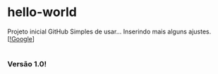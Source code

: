 # hello-world
Projeto inicial GitHub
Simples de usar...
Inserindo mais alguns ajustes.
[[!Google](www.google.com)]
#
### Versão 1.0!
